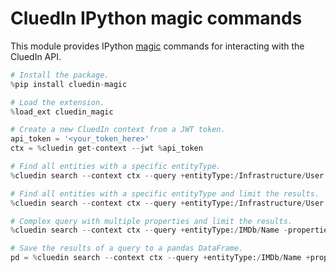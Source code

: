 # CluedIn IPython magic commands

This module provides IPython [magic](https://ipython.readthedocs.io/en/stable/interactive/python-ipython-diff.html#magics) commands for interacting with the CluedIn API.

```python
# Install the package.
%pip install cluedin-magic
```

```python
# Load the extension.
%load_ext cluedin_magic
```

```python
# Create a new CluedIn context from a JWT token.
api_token = '<your_token_here>'
ctx = %cluedin get-context --jwt %api_token
```

```python
# Find all entities with a specific entityType.
%cluedin search --context ctx --query +entityType:/Infrastructure/User
```

```python
# Find all entities with a specific entityType and limit the results.
%cluedin search --context ctx --query +entityType:/Infrastructure/User --limit 10
```

```python
# Complex query with multiple properties and limit the results.
%cluedin search --context ctx --query +entityType:/IMDb/Name -properties.imdb.name.deathYear:"\\\\N" --limit 10
```

```python
# Save the results of a query to a pandas DataFrame.
pd = %cluedin search --context ctx --query +entityType:/IMDb/Name +properties.imdb.name.birthYear:1981
```
